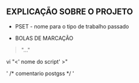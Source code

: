 ## EXPLICAÇÃO SOBRE O PROJETO
- PSET - nome para o tipo de trabalho passado

* BOLAS DE MARCAÇÃO

> "..."

vi "<' nome do script' >"

' /* comentario postgss */ '
  

